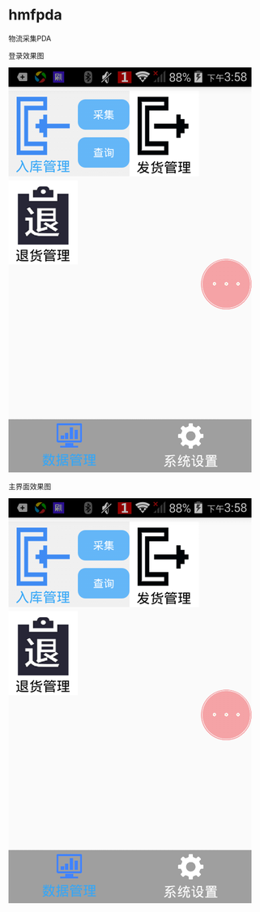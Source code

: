 # hmfpda
物流采集PDA

登录效果图

![效果图](https://github.com/ygg404/hmfpda/blob/master/screenshoot/%E4%B8%BB%E8%8F%9C%E5%8D%95.png)

主界面效果图

![效果图](https://github.com/ygg404/hmfpda/blob/master/screenshoot/%E4%B8%BB%E8%8F%9C%E5%8D%95.png)
